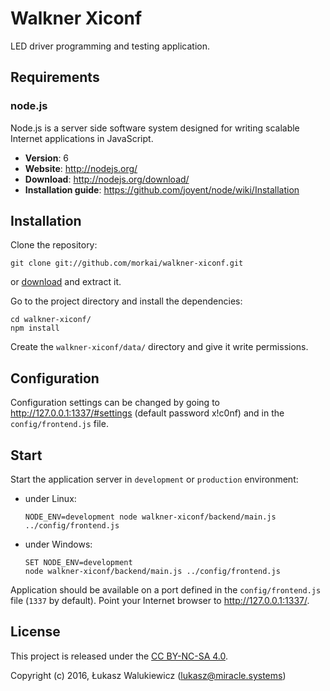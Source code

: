# Walkner Xiconf

LED driver programming and testing application.

## Requirements

### node.js

Node.js is a server side software system designed for writing scalable
Internet applications in JavaScript.

  * __Version__: 6
  * __Website__: http://nodejs.org/
  * __Download__: http://nodejs.org/download/
  * __Installation guide__: https://github.com/joyent/node/wiki/Installation

## Installation

Clone the repository:

```
git clone git://github.com/morkai/walkner-xiconf.git
```

or [download](https://github.com/morkai/walkner-xiconf/zipball/master)
and extract it.

Go to the project directory and install the dependencies:

```
cd walkner-xiconf/
npm install
```

Create the `walkner-xiconf/data/` directory and give it write permissions.

## Configuration

Configuration settings can be changed by going to http://127.0.0.1:1337/#settings
(default password x!c0nf) and in the `config/frontend.js` file.

## Start

Start the application server in `development` or `production` environment:

  * under Linux:

    ```
    NODE_ENV=development node walkner-xiconf/backend/main.js ../config/frontend.js
    ```

  * under Windows:

    ```
    SET NODE_ENV=development
    node walkner-xiconf/backend/main.js ../config/frontend.js
    ```

Application should be available on a port defined in the `config/frontend.js` file
(`1337` by default). Point your Internet browser to http://127.0.0.1:1337/.

## License

This project is released under the [CC BY-NC-SA 4.0](https://raw.github.com/morkai/walkner-xiconf/master/license.md).

Copyright (c) 2016, Łukasz Walukiewicz (lukasz@miracle.systems)
